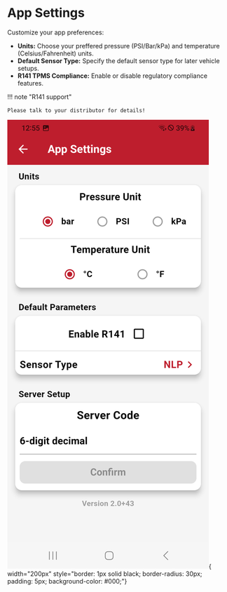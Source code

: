 
# App Settings

Customize your app preferences:

- **Units:** Choose your preffered pressure (PSI/Bar/kPa) and temperature (Celsius/Fahrenheit) units.
- **Default Sensor Type:** Specify the default sensor type for later vehicle setups.
- **R141 TPMS Compliance:** Enable or disable regulatory compliance features.

!!! note "R141 support"

    Please talk to your distributor for details!

![App Screenshot](images/appSettings_menu.PNG){ width="200px" style="border: 1px solid black; border-radius: 30px; padding: 5px; background-color: #000;"}
